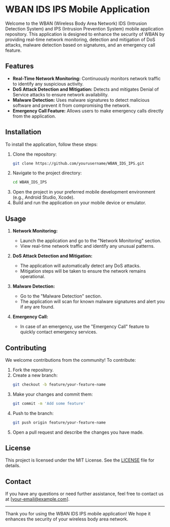 # WBAN IDS IPS Mobile Application

Welcome to the WBAN (Wireless Body Area Network) IDS (Intrusion Detection System) and IPS (Intrusion Prevention System) mobile application repository. This application is designed to enhance the security of WBAN by providing real-time network monitoring, detection and mitigation of DoS attacks, malware detection based on signatures, and an emergency call feature.

## Features

- **Real-Time Network Monitoring:** Continuously monitors network traffic to identify any suspicious activity.
- **DoS Attack Detection and Mitigation:** Detects and mitigates Denial of Service attacks to ensure network availability.
- **Malware Detection:** Uses malware signatures to detect malicious software and prevent it from compromising the network.
- **Emergency Call Feature:** Allows users to make emergency calls directly from the application.

## Installation

To install the application, follow these steps:

1. Clone the repository:
    ```bash
    git clone https://github.com/yourusername/WBAN_IDS_IPS.git
    ```
2. Navigate to the project directory:
    ```bash
    cd WBAN_IDS_IPS
    ```
3. Open the project in your preferred mobile development environment (e.g., Android Studio, Xcode).
4. Build and run the application on your mobile device or emulator.

## Usage

1. **Network Monitoring:**
   - Launch the application and go to the "Network Monitoring" section.
   - View real-time network traffic and identify any unusual patterns.

2. **DoS Attack Detection and Mitigation:**
   - The application will automatically detect any DoS attacks.
   - Mitigation steps will be taken to ensure the network remains operational.

3. **Malware Detection:**
   - Go to the "Malware Detection" section.
   - The application will scan for known malware signatures and alert you if any are found.

4. **Emergency Call:**
   - In case of an emergency, use the "Emergency Call" feature to quickly contact emergency services.

## Contributing

We welcome contributions from the community! To contribute:

1. Fork the repository.
2. Create a new branch:
    ```bash
    git checkout -b feature/your-feature-name
    ```
3. Make your changes and commit them:
    ```bash
    git commit -m 'Add some feature'
    ```
4. Push to the branch:
    ```bash
    git push origin feature/your-feature-name
    ```
5. Open a pull request and describe the changes you have made.

## License

This project is licensed under the MIT License. See the [LICENSE](LICENSE) file for details.

## Contact

If you have any questions or need further assistance, feel free to contact us at [your-email@example.com].

---

Thank you for using the WBAN IDS IPS mobile application! We hope it enhances the security of your wireless body area network.
